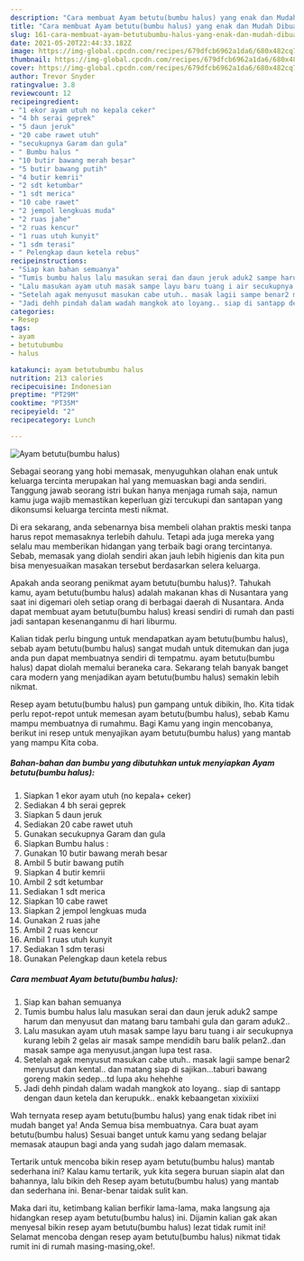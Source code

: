 ```yaml
---
description: "Cara membuat Ayam betutu(bumbu halus) yang enak dan Mudah Dibuat"
title: "Cara membuat Ayam betutu(bumbu halus) yang enak dan Mudah Dibuat"
slug: 161-cara-membuat-ayam-betutubumbu-halus-yang-enak-dan-mudah-dibuat
date: 2021-05-20T22:44:33.182Z
image: https://img-global.cpcdn.com/recipes/679dfcb6962a1da6/680x482cq70/ayam-betutubumbu-halus-foto-resep-utama.jpg
thumbnail: https://img-global.cpcdn.com/recipes/679dfcb6962a1da6/680x482cq70/ayam-betutubumbu-halus-foto-resep-utama.jpg
cover: https://img-global.cpcdn.com/recipes/679dfcb6962a1da6/680x482cq70/ayam-betutubumbu-halus-foto-resep-utama.jpg
author: Trevor Snyder
ratingvalue: 3.8
reviewcount: 12
recipeingredient:
- "1 ekor ayam utuh no kepala ceker"
- "4 bh serai geprek"
- "5 daun jeruk"
- "20 cabe rawet utuh"
- "secukupnya Garam dan gula"
- " Bumbu halus "
- "10 butir bawang merah besar"
- "5 butir bawang putih"
- "4 butir kemrii"
- "2 sdt ketumbar"
- "1 sdt merica"
- "10 cabe rawet"
- "2 jempol lengkuas muda"
- "2 ruas jahe"
- "2 ruas kencur"
- "1 ruas utuh kunyit"
- "1 sdm terasi"
- " Pelengkap daun ketela rebus"
recipeinstructions:
- "Siap kan bahan semuanya"
- "Tumis bumbu halus lalu masukan serai dan daun jeruk aduk2 sampe harum dan menyusut dan matang baru tambahi gula dan garam aduk2.."
- "Lalu masukan ayam utuh masak sampe layu baru tuang i air secukupnya kurang lebih 2 gelas air masak sampe mendidih baru balik pelan2..dan masak sampe aga menyusut.jangan lupa test rasa."
- "Setelah agak menyusut masukan cabe utuh.. masak lagii sampe benar2 menyusut dan kental.. dan matang siap di sajikan...taburi bawang goreng makin sedep...td lupa aku hehehhe"
- "Jadi dehh pindah dalam wadah mangkok ato loyang.. siap di santapp dengan daun ketela dan kerupukk.. enakk kebaangetan xixixiixi"
categories:
- Resep
tags:
- ayam
- betutubumbu
- halus

katakunci: ayam betutubumbu halus 
nutrition: 213 calories
recipecuisine: Indonesian
preptime: "PT29M"
cooktime: "PT35M"
recipeyield: "2"
recipecategory: Lunch

---
```



![Ayam betutu(bumbu halus)](https://img-global.cpcdn.com/recipes/679dfcb6962a1da6/680x482cq70/ayam-betutubumbu-halus-foto-resep-utama.jpg)

Sebagai seorang yang hobi memasak, menyuguhkan olahan enak untuk keluarga tercinta merupakan hal yang memuaskan bagi anda sendiri. Tanggung jawab seorang istri bukan hanya menjaga rumah saja, namun kamu juga wajib memastikan keperluan gizi tercukupi dan santapan yang dikonsumsi keluarga tercinta mesti nikmat.

Di era  sekarang, anda sebenarnya bisa membeli olahan praktis meski tanpa harus repot memasaknya terlebih dahulu. Tetapi ada juga mereka yang selalu mau memberikan hidangan yang terbaik bagi orang tercintanya. Sebab, memasak yang diolah sendiri akan jauh lebih higienis dan kita pun bisa menyesuaikan masakan tersebut berdasarkan selera keluarga. 



Apakah anda seorang penikmat ayam betutu(bumbu halus)?. Tahukah kamu, ayam betutu(bumbu halus) adalah makanan khas di Nusantara yang saat ini digemari oleh setiap orang di berbagai daerah di Nusantara. Anda dapat membuat ayam betutu(bumbu halus) kreasi sendiri di rumah dan pasti jadi santapan kesenanganmu di hari liburmu.

Kalian tidak perlu bingung untuk mendapatkan ayam betutu(bumbu halus), sebab ayam betutu(bumbu halus) sangat mudah untuk ditemukan dan juga anda pun dapat membuatnya sendiri di tempatmu. ayam betutu(bumbu halus) dapat diolah memalui beraneka cara. Sekarang telah banyak banget cara modern yang menjadikan ayam betutu(bumbu halus) semakin lebih nikmat.

Resep ayam betutu(bumbu halus) pun gampang untuk dibikin, lho. Kita tidak perlu repot-repot untuk memesan ayam betutu(bumbu halus), sebab Kamu mampu membuatnya di rumahmu. Bagi Kamu yang ingin mencobanya, berikut ini resep untuk menyajikan ayam betutu(bumbu halus) yang mantab yang mampu Kita coba.

<!--inarticleads1-->

##### Bahan-bahan dan bumbu yang dibutuhkan untuk menyiapkan Ayam betutu(bumbu halus):

1. Siapkan 1 ekor ayam utuh (no kepala+ ceker)
1. Sediakan 4 bh serai geprek
1. Siapkan 5 daun jeruk
1. Sediakan 20 cabe rawet utuh
1. Gunakan secukupnya Garam dan gula
1. Siapkan  Bumbu halus :
1. Gunakan 10 butir bawang merah besar
1. Ambil 5 butir bawang putih
1. Siapkan 4 butir kemrii
1. Ambil 2 sdt ketumbar
1. Sediakan 1 sdt merica
1. Siapkan 10 cabe rawet
1. Siapkan 2 jempol lengkuas muda
1. Gunakan 2 ruas jahe
1. Ambil 2 ruas kencur
1. Ambil 1 ruas utuh kunyit
1. Sediakan 1 sdm terasi
1. Gunakan  Pelengkap daun ketela rebus




<!--inarticleads2-->

##### Cara membuat Ayam betutu(bumbu halus):

1. Siap kan bahan semuanya
1. Tumis bumbu halus lalu masukan serai dan daun jeruk aduk2 sampe harum dan menyusut dan matang baru tambahi gula dan garam aduk2..
1. Lalu masukan ayam utuh masak sampe layu baru tuang i air secukupnya kurang lebih 2 gelas air masak sampe mendidih baru balik pelan2..dan masak sampe aga menyusut.jangan lupa test rasa.
1. Setelah agak menyusut masukan cabe utuh.. masak lagii sampe benar2 menyusut dan kental.. dan matang siap di sajikan...taburi bawang goreng makin sedep...td lupa aku hehehhe
1. Jadi dehh pindah dalam wadah mangkok ato loyang.. siap di santapp dengan daun ketela dan kerupukk.. enakk kebaangetan xixixiixi




Wah ternyata resep ayam betutu(bumbu halus) yang enak tidak ribet ini mudah banget ya! Anda Semua bisa membuatnya. Cara buat ayam betutu(bumbu halus) Sesuai banget untuk kamu yang sedang belajar memasak ataupun bagi anda yang sudah jago dalam memasak.

Tertarik untuk mencoba bikin resep ayam betutu(bumbu halus) mantab sederhana ini? Kalau kamu tertarik, yuk kita segera buruan siapin alat dan bahannya, lalu bikin deh Resep ayam betutu(bumbu halus) yang mantab dan sederhana ini. Benar-benar taidak sulit kan. 

Maka dari itu, ketimbang kalian berfikir lama-lama, maka langsung aja hidangkan resep ayam betutu(bumbu halus) ini. Dijamin kalian gak akan menyesal bikin resep ayam betutu(bumbu halus) lezat tidak rumit ini! Selamat mencoba dengan resep ayam betutu(bumbu halus) nikmat tidak rumit ini di rumah masing-masing,oke!.

